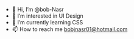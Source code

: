 - 👋 Hi, I’m @bob-Nasr
- 👀 I’m interested in UI Design
- 🌱 I’m currently learning CSS 
- 📫 How to reach me bobjnasr01@hotmail.com

<!---
bob-Nasr/bob-Nasr is a ✨ special ✨ repository because its `README.md` (this file) appears on your GitHub profile.
You can click the Preview link to take a look at your changes.
--->
